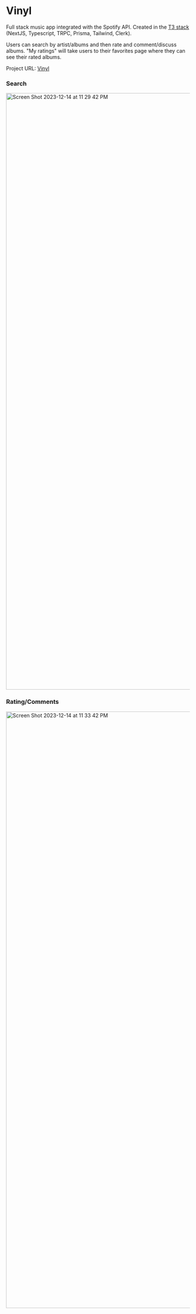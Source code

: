 # Vinyl

Full stack music app integrated with the Spotify API. Created in the [T3 stack](https://github.com/t3-oss/create-t3-app) (NextJS, Typescript, TRPC, Prisma, Tailwind, Clerk).

Users can search by artist/albums and then rate and comment/discuss albums. "My ratings" will take users to their favorites page where they can see their rated albums.

Project URL: [Vinyl](https://renaissance-swart.vercel.app/)

### Search
<img width="1630" alt="Screen Shot 2023-12-14 at 11 29 42 PM" src="https://github.com/storywr/Vinyl/assets/20647217/6d9d8aa8-fb33-4c95-8611-d07824cd0d31">

### Rating/Comments
<img width="1630" alt="Screen Shot 2023-12-14 at 11 33 42 PM" src="https://github.com/storywr/Vinyl/assets/20647217/36b28291-01d1-4a6b-95d6-4441191c4f59">
